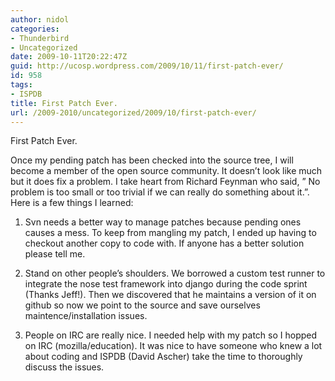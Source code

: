 ```yaml
---
author: nidol
categories:
- Thunderbird
- Uncategorized
date: 2009-10-11T20:22:47Z
guid: http://ucosp.wordpress.com/2009/10/11/first-patch-ever/
id: 958
tags:
- ISPDB
title: First Patch Ever.
url: /2009-2010/uncategorized/2009/10/first-patch-ever/
---
```


First Patch Ever.

Once my pending patch has been checked into the source tree, I will become a member of the open source community. It doesn&#8217;t look like much but it does fix a problem. I take heart from Richard Feynman who said, &#8221; No problem is too small or too trivial if we can really do something about it.&#8221;.  Here is a few things I learned:

1. Svn needs a better way to manage patches because pending ones causes a mess. To keep from mangling my patch, I ended up having to checkout another copy to code with. If anyone has a better solution please tell me.

2. Stand on other people&#8217;s shoulders. We borrowed a custom test runner to integrate the nose test framework into django during the code sprint (Thanks Jeff!). Then we discovered that he maintains a version of it on github so now we point to the source and save ourselves maintence/installation issues.

3. People on IRC are really nice. I needed help with my patch so I hopped on IRC (mozilla/education). It was nice to have someone who knew a lot about coding and ISPDB (David Ascher) take the time to thoroughly discuss the issues.